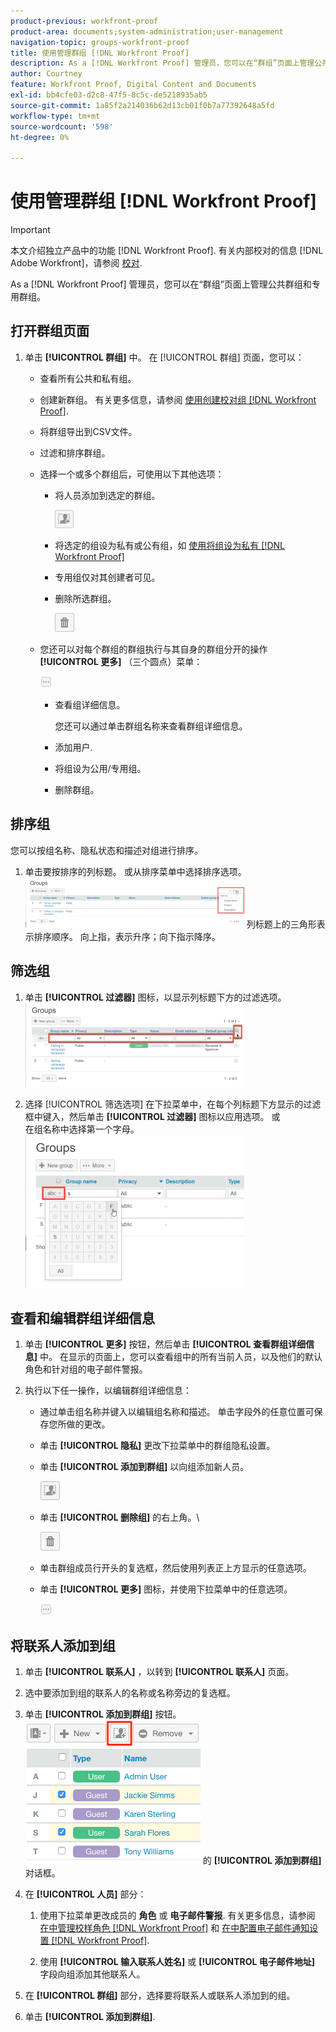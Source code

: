 ```yaml
---
product-previous: workfront-proof
product-area: documents;system-administration;user-management
navigation-topic: groups-workfront-proof
title: 使用管理群组 [!DNL Workfront Proof]
description: As a [!DNL Workfront Proof] 管理员，您可以在“群组”页面上管理公共群组和专用群组。
author: Courtney
feature: Workfront Proof, Digital Content and Documents
exl-id: bb4cfe03-d2c8-47f5-8c5c-de5218935ab5
source-git-commit: 1a85f2a214036b62d13cb01f0b7a77392648a5fd
workflow-type: tm+mt
source-wordcount: '598'
ht-degree: 0%

---
```


# 使用管理群组 [!DNL Workfront Proof]

>[!IMPORTANT]
>
>本文介绍独立产品中的功能 [!DNL Workfront Proof]. 有关内部校对的信息 [!DNL Adobe Workfront]，请参阅 [校对](../../../review-and-approve-work/proofing/proofing.md).

As a [!DNL Workfront Proof] 管理员，您可以在“群组”页面上管理公共群组和专用群组。

## 打开群组页面

1. 单击 **[!UICONTROL 群组]** 中。
在 [!UICONTROL 群组] 页面，您可以：

   * 查看所有公共和私有组。
   * 创建新群组。 有关更多信息，请参阅 [使用创建校对组 [!DNL Workfront Proof]](../../../workfront-proof/wp-mnguserscontacts/groups/create-proofing-groups.md).
   * 将群组导出到CSV文件。
   * 过滤和排序群组。
   * 选择一个或多个群组后，可使用以下其他选项：

      * 将人员添加到选定的群组。

         ![Groups_page-add_people_btn.png](assets/groups-page-add-people-btn-30x29.png)

      * 将选定的组设为私有或公有组，如 [使用将组设为私有 [!DNL Workfront Proof]](../../../workfront-proof/wp-mnguserscontacts/groups/make-groups-private.md)
      * 专用组仅对其创建者可见。
      * 删除所选群组。

         ![](assets/trash-button.png)
   * 您还可以对每个群组的群组执行与其自身的群组分开的操作 **[!UICONTROL 更多]** （三个圆点）菜单：

      ![](assets/more-button-small.png)

      * 查看组详细信息。

         您还可以通过单击群组名称来查看群组详细信息。
      * 添加用户.
      * 将组设为公用/专用组。
      * 删除群组。


## 排序组

您可以按组名称、隐私状态和描述对组进行排序。

1. 单击要按排序的列标题。
或从排序菜单中选择排序选项。
   ![Groups_page-Sort_menu.png](assets/groups-page-sort-menu-350x80.png)
列标题上的三角形表示排序顺序。 向上指，表示升序；向下指示降序。

## 筛选组

1. 单击 **[!UICONTROL 过滤器]** 图标，以显示列标题下方的过滤选项。
   ![Group_page-Filter_icon_and_options.png](assets/group-page-filter-icon-and-options-350x134.png)

1. 选择 [!UICONTROL 筛选选项] 在下拉菜单中，在每个列标题下方显示的过滤框中键入，然后单击 **[!UICONTROL 过滤器]** 图标以应用选项。
或\
   在组名称中选择第一个字母。
   ![Groups_page-filtering_by_letter.png](assets/groups-page-filtering-by-letter-350x245.png)

## 查看和编辑群组详细信息

1. 单击 **[!UICONTROL 更多]** 按钮，然后单击 **[!UICONTROL 查看群组详细信息]** 中。
在显示的页面上，您可以查看组中的所有当前人员，以及他们的默认角色和针对组的电子邮件警报。

1. 执行以下任一操作，以编辑群组详细信息：

   * 通过单击组名称并键入以编辑组名称和描述。 单击字段外的任意位置可保存您所做的更改。
   * 单击 **[!UICONTROL 隐私]** 更改下拉菜单中的群组隐私设置。
   * 单击 **[!UICONTROL 添加到群组]** 以向组添加新人员。

      ![Add_to_Group_btn.png](assets/add-to-group-btn.png)

   * 单击 **[!UICONTROL 删除组]** 的右上角。\

      ![Trash_button.png](assets/trash-button.png)

   * 单击群组成员行开头的复选框，然后使用列表正上方显示的任意选项。
   * 单击 **[!UICONTROL 更多]** 图标，并使用下拉菜单中的任意选项。

      ![More_button_small.png](assets/more-button-small.png)

## 将联系人添加到组

1. 单击 **[!UICONTROL 联系人]** ，以转到 **[!UICONTROL 联系人]** 页面。

1. 选中要添加到组的联系人的名称或名称旁边的复选框。
1. 单击 **[!UICONTROL 添加到群组]** 按钮。
   ![](assets/screenshot-2018-04-06-15-27-17.png)
的 **[!UICONTROL 添加到群组]** 对话框。

1. 在 **[!UICONTROL 人员]** 部分：

   1. 使用下拉菜单更改成员的 **角色** 或 **电子邮件警报**. 有关更多信息，请参阅 [在中管理校样角色 [!DNL Workfront Proof]](../../../workfront-proof/wp-work-proofsfiles/share-proofs-and-files/manage-proof-roles.md) 和  [在中配置电子邮件通知设置 [!DNL Workfront Proof]](../../../workfront-proof/wp-emailsntfctns/email-alerts/config-email-notification-settings-wp.md).

   1. 使用 **[!UICONTROL 输入联系人姓名]** 或 **[!UICONTROL 电子邮件地址]** 字段向组添加其他联系人。

1. 在 **[!UICONTROL 群组]** 部分，选择要将联系人或联系人添加到的组。
1. 单击 **[!UICONTROL 添加到群组]**.
